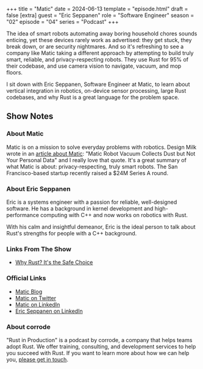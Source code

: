 +++
title = "Matic"
date = 2024-06-13
template = "episode.html"
draft = false
[extra]
guest = "Eric Seppanen"
role = "Software Engineer"
season = "02"
episode = "04"
series = "Podcast"
+++

The idea of smart robots automating away boring household chores 
sounds enticing, yet these devices rarely work as advertised:
they get stuck, they break down, or are security nightmares.
And so it's refreshing to see a company like Matic taking a 
different approach by attempting to build truly smart, reliable,
and privacy-respecting robots. They use Rust for 95% of their codebase,
and use camera vision to navigate, vacuum, and mop floors.

I sit down with Eric Seppanen, Software Engineer at Matic, to learn
about vertical integration in robotics, on-device sensor processing,
large Rust codebases, and why Rust is a great language for the problem space.

<!-- more -->

## Show Notes

### About Matic

Matic is on a mission to solve everyday problems with robotics.
Design Milk wrote in an [article about Matic](https://design-milk.com/matic-robot-vacuum-collects-dust-but-not-your-personal-data/): "Matic Robot Vacuum Collects Dust but Not Your Personal Data"
and I really love that quote. It's a great summary of what Matic is about:
privacy-respecting, truly smart robots.
The San Francisco-based startup recently raised a $24M Series A round.


### About Eric Seppanen

Eric is a systems engineer with a passion for reliable, well-designed software.
He has a background in kernel development and high-performance computing with C++ and now works on robotics with Rust. 

With his calm and insightful demeanor, Eric is the ideal person to talk about Rust's strengths for people with a C++ background.

### Links From The Show

- [Why Rust? It's the Safe Choice](https://maticrobots.com/blog/why-rust-its-the-safe-choice/)

### Official Links

- [Matic Blog](https://maticrobots.com/blog/)
- [Matic on Twitter](https://twitter.com/maticrobots)
- [Matic on LinkedIn](https://www.linkedin.com/company/maticrobots/)
- [Eric Seppanen on LinkedIn](https://www.linkedin.com/in/eric-seppanen-0b1b3b1/)

### About corrode

"Rust in Production" is a podcast by corrode, a company that helps teams adopt
Rust. We offer training, consulting, and development services to help you
succeed with Rust. If you want to learn more about how we can help you, [please
get in touch](/about).
